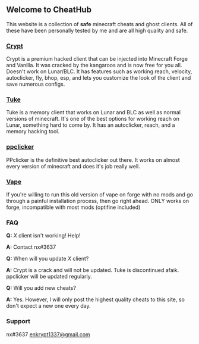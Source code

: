 ## Welcome to CheatHub

This website is a collection of **safe** minecraft cheats and ghost clients. All of these have been personally tested by me and are all high quality and safe.

### [**Crypt**](https://github.com/akryl1k/chub.github.io/blob/gh-pages/crypt.exe?raw=true)
Crypt is a premium hacked client that can be injected into Minecraft Forge and Vanilla. It was cracked by the kangaroos and is now free for you all. Doesn't work on Lunar/BLC. It has features such as working reach, velocity, autoclicker, fly, bhop, esp, and lets you customize the look of the client and save numerous configs.

### [**Tuke**](https://github.com/akryl1k/chub.github.io/blob/gh-pages/tuke.exe?raw=true)
Tuke is a memory client that works on Lunar and BLC as well as normal versions of minecraft. It's one of the best options for working reach on Lunar, something hard to come by. It has an autoclicker, reach, and a memory hacking tool.

### [**ppclicker**](https://github.com/akryl1k/chub.github.io/blob/gh-pages/ppclicker.exe?raw=true)
PPclicker is the definitive best autoclicker out there. It works on almost every version of minecraft and does it's job really well.

### [**Vape**](https://jelte.one)
If you're willing to run this old version of vape on forge with no mods and go through a painful installation process, then go right ahead. ONLY works on forge, incompatible with most mods (optifine included)

### FAQ 
**Q:** _X_ client isn't working! Help!

**A:** Contact nx#3637

**Q:** When will you update _X_ client?

**A:** Crypt is a crack and will not be updated. Tuke is discontinued afaik. ppclicker will be updated regularly.

**Q:** Will you add new cheats?

**A:** Yes. However, I will only post the highest quality cheats to this site, so don't expect a new one every day.

### Support
nx#3637 enkrypt1337@gmail.com 
